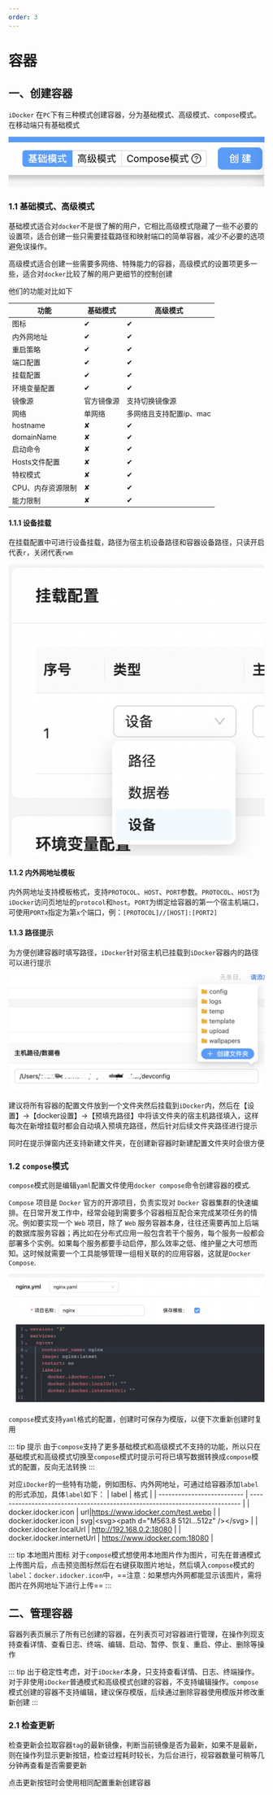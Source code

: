 ```yaml
---
order: 3
---
```

# 容器

## 一、创建容器
`iDocker` 在`PC`下有三种模式创建容器，分为基础模式、高级模式、`compose`模式。在移动端只有基础模式

![创建容器模式](./screenshots/create-container-mode.jpg)
### 1.1 基础模式、高级模式
基础模式适合对`docker`不是很了解的用户，它相比高级模式隐藏了一些不必要的设置项，适合创建一些只需要挂载路径和映射端口的简单容器，减少不必要的选项避免误操作。

高级模式适合创建一些需要多网络、特殊能力的容器，高级模式的设置项更多一些，适合对`docker`比较了解的用户更细节的控制创建

他们的功能对比如下

| 功能              | 基础模式   | 高级模式                |
| ----------------- | ---------- | ----------------------- |
| 图标              | &#10004;   | &#10004;                |
| 内外网地址        | &#10004;   | &#10004;                |
| 重启策略          | &#10004;   | &#10004;                |
| 端口配置          | &#10004;   | &#10004;                |
| 挂载配置          | &#10004;   | &#10004;                |
| 环境变量配置      | &#10004;   | &#10004;                |
| 镜像源            | 官方镜像源 | 支持切换镜像源          |
| 网络              | 单网络     | 多网络且支持配置ip、mac |
| hostname          | &#10008;   | &#10004;                |
| domainName        | &#10008;   | &#10004;                |
| 启动命令          | &#10008;   | &#10004;                |
| Hosts文件配置     | &#10008;   | &#10004;                |
| 特权模式          | &#10008;   | &#10004;                |
| CPU、内存资源限制 | &#10008;   | &#10004;                |
| 能力限制          | &#10008;   | &#10004;                |

#### 1.1.1 设备挂载
在挂载配置中可进行设备挂载，路径为宿主机设备路径和容器设备路径，只读开启代表`r`，关闭代表`rwm`

![设备挂载](./screenshots/mount.jpg)

#### 1.1.2 内外网地址模板
内外网地址支持模板格式，支持`PROTOCOL`、`HOST`、`PORT`参数。`PROTOCOL`、`HOST`为`iDocker`访问页地址的`protocol`和`host`。`PORT`为绑定给容器的第一个宿主机端口，可使用`PORTx`指定为第`x`个端口，例：`[PROTOCOL]//[HOST]:[PORT2]`

#### 1.1.3 路径提示
为方便创建容器时填写路径，`iDocker`针对宿主机已挂载到`iDocker`容器内的路径可以进行提示

![路径提示](./screenshots/path-tips.png)

建议将所有容器的配置文件放到一个文件夹然后挂载到`iDocker`内，然后在【设置】->【docker设置】->【预填充路径】中将该文件夹的宿主机路径填入，这样每次在新增挂载时都会自动填入预填充路径，然后针对后续文件夹路径进行提示

同时在提示弹窗内还支持新建文件夹，在创建新容器时新建配置文件夹时会很方便


### 1.2 `compose`模式
`compose`模式则是编辑`yaml`配置文件使用`docker compose`命令创建容器的模式.

`Compose` 项目是 `Docker` 官方的开源项目，负责实现对 `Docker` 容器集群的快速编排。在日常开发工作中，经常会碰到需要多个容器相互配合来完成某项任务的情况。例如要实现一个 `Web` 项目，除了 `Web` 服务容器本身，往往还需要再加上后端的数据库服务容器；再比如在分布式应用一般包含若干个服务，每个服务一般都会部署多个实例。如果每个服务都要手动启停，那么效率之低、维护量之大可想而知。这时候就需要一个工具能够管理一组相关联的的应用容器，这就是`Docker Compose`.

![Compose](./screenshots/compose.jpg)

`compose`模式支持`yaml`格式的配置，创建时可保存为模版，以便下次重新创建时复用

::: tip 提示
由于`compose`支持了更多基础模式和高级模式不支持的功能，所以只在基础模式和高级模式切换至`compose`模式时提示可将已填写数据转换成`compose`模式的配置，反向无法转换
:::

对应`iDocker`的一些特有功能，例如图标、内外网地址，可通过给容器添加`label`的形式添加，具体`label`如下：
| label                      | 格式                                                                        |
| -------------------------- | --------------------------------------------------------------------------- |
| docker.idocker.icon        | url\|https://www.idocker.com/test.webp                                      |
| docker.idocker.icon        | svg\|&lt;svg&gt;&lt;path d=&quot;M563.8 512l...512z&quot; /&gt;&lt;/svg&gt; |
| docker.idocker.localUrl    | http://192.168.0.2:18080                                                    |
| docker.idocker.internetUrl | https://www.idocker.com:18080                                               |

::: tip 本地图片图标
对于`compose`模式想使用本地图片作为图片，可先在普通模式上传图片后，点击预览图标然后在右键获取图片地址，然后填入`compose`模式的`label`：`docker.idocker.icon`中，==注意：如果想内外网都能显示该图片，需将图片在外网地址下进行上传==
:::

## 二、管理容器
容器列表页展示了所有已创建的容器，在列表页可对容器进行管理，在操作列现支持查看详情、查看日志、终端、编辑、启动、暂停、恢复、重启、停止、删除等操作

::: tip
出于稳定性考虑，对于`iDocker`本身，只支持查看详情、日志、终端操作。对于非使用`iDocker`普通模式和高级模式创建的容器，不支持编辑操作。`compose`模式创建的容器不支持编辑，建议保存模版，后续通过删除容器使用模版并修改重新创建
:::

### 2.1 检查更新
检查更新会拉取容器`tag`的最新镜像，判断当前镜像是否为最新，如果不是最新，则在操作列显示更新按钮，检查过程耗时较长，为后台进行，视容器数量可稍等几分钟再查看是否需要更新

点击更新按钮时会使用相同配置重新创建容器





